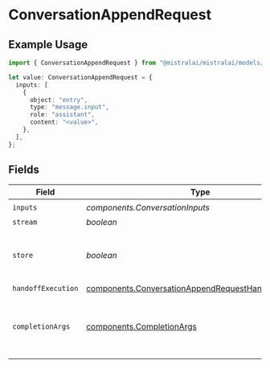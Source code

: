 # ConversationAppendRequest

## Example Usage

```typescript
import { ConversationAppendRequest } from "@mistralai/mistralai/models/components";

let value: ConversationAppendRequest = {
  inputs: [
    {
      object: "entry",
      type: "message.input",
      role: "assistant",
      content: "<value>",
    },
  ],
};
```

## Fields

| Field                                                                                                                        | Type                                                                                                                         | Required                                                                                                                     | Description                                                                                                                  |
| ---------------------------------------------------------------------------------------------------------------------------- | ---------------------------------------------------------------------------------------------------------------------------- | ---------------------------------------------------------------------------------------------------------------------------- | ---------------------------------------------------------------------------------------------------------------------------- |
| `inputs`                                                                                                                     | *components.ConversationInputs*                                                                                              | :heavy_check_mark:                                                                                                           | N/A                                                                                                                          |
| `stream`                                                                                                                     | *boolean*                                                                                                                    | :heavy_minus_sign:                                                                                                           | N/A                                                                                                                          |
| `store`                                                                                                                      | *boolean*                                                                                                                    | :heavy_minus_sign:                                                                                                           | Whether to store the results into our servers or not.                                                                        |
| `handoffExecution`                                                                                                           | [components.ConversationAppendRequestHandoffExecution](../../models/components/conversationappendrequesthandoffexecution.md) | :heavy_minus_sign:                                                                                                           | N/A                                                                                                                          |
| `completionArgs`                                                                                                             | [components.CompletionArgs](../../models/components/completionargs.md)                                                       | :heavy_minus_sign:                                                                                                           | White-listed arguments from the completion API                                                                               |